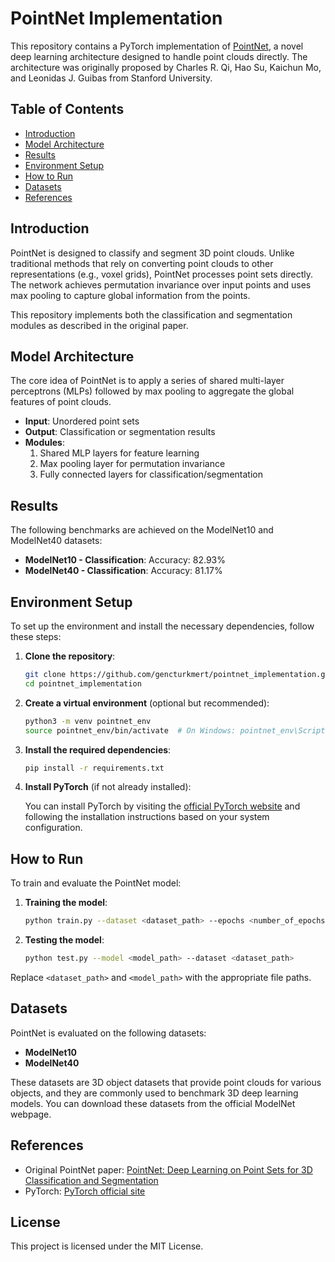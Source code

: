 
# PointNet Implementation

This repository contains a PyTorch implementation of [PointNet](https://arxiv.org/abs/1612.00593), a novel deep learning architecture designed to handle point clouds directly. The architecture was originally proposed by Charles R. Qi, Hao Su, Kaichun Mo, and Leonidas J. Guibas from Stanford University.

## Table of Contents
- [Introduction](#introduction)
- [Model Architecture](#model-architecture)
- [Results](#results)
- [Environment Setup](#environment-setup)
- [How to Run](#how-to-run)
- [Datasets](#datasets)
- [References](#references)

## Introduction

PointNet is designed to classify and segment 3D point clouds. Unlike traditional methods that rely on converting point clouds to other representations (e.g., voxel grids), PointNet processes point sets directly. The network achieves permutation invariance over input points and uses max pooling to capture global information from the points.

This repository implements both the classification and segmentation modules as described in the original paper.

## Model Architecture

The core idea of PointNet is to apply a series of shared multi-layer perceptrons (MLPs) followed by max pooling to aggregate the global features of point clouds.

- **Input**: Unordered point sets
- **Output**: Classification or segmentation results
- **Modules**:
  1. Shared MLP layers for feature learning
  2. Max pooling layer for permutation invariance
  3. Fully connected layers for classification/segmentation

## Results

The following benchmarks are achieved on the ModelNet10 and ModelNet40 datasets:

- **ModelNet10 - Classification**: Accuracy: 82.93%
- **ModelNet40 - Classification**: Accuracy: 81.17%

## Environment Setup

To set up the environment and install the necessary dependencies, follow these steps:

1. **Clone the repository**:

    ```bash
    git clone https://github.com/gencturkmert/pointnet_implementation.git
    cd pointnet_implementation
    ```

2. **Create a virtual environment** (optional but recommended):

    ```bash
    python3 -m venv pointnet_env
    source pointnet_env/bin/activate  # On Windows: pointnet_env\Scripts\activate
    ```

3. **Install the required dependencies**:

    ```bash
    pip install -r requirements.txt
    ```

4. **Install PyTorch** (if not already installed):

    You can install PyTorch by visiting the [official PyTorch website](https://pytorch.org/get-started/locally/) and following the installation instructions based on your system configuration.

## How to Run

To train and evaluate the PointNet model:

1. **Training the model**:

    ```bash
    python train.py --dataset <dataset_path> --epochs <number_of_epochs>
    ```

2. **Testing the model**:

    ```bash
    python test.py --model <model_path> --dataset <dataset_path>
    ```

Replace `<dataset_path>` and `<model_path>` with the appropriate file paths.

## Datasets

PointNet is evaluated on the following datasets:

- **ModelNet10**
- **ModelNet40**

These datasets are 3D object datasets that provide point clouds for various objects, and they are commonly used to benchmark 3D deep learning models. You can download these datasets from the official ModelNet webpage.

## References

- Original PointNet paper: [PointNet: Deep Learning on Point Sets for 3D Classification and Segmentation](https://arxiv.org/abs/1612.00593)
- PyTorch: [PyTorch official site](https://pytorch.org/)

## License

This project is licensed under the MIT License.
